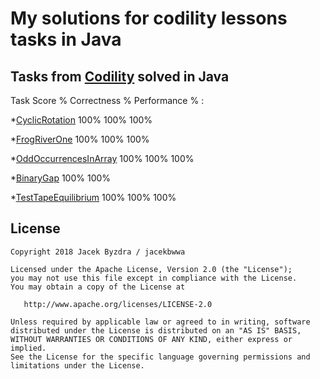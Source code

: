 

My solutions for codility lessons tasks in Java
===============================================




Tasks from [Codility](https://app.codility.com/programmers/lessons/) solved in Java
-----------------------------------------------------------------------------------

Task                    Score %   Correctness %   Performance % :
						  
*[CyclicRotation](https://app.codility.com/programmers/lessons/2-arrays/cyclic_rotation/)              100%            100%           100% 

*[FrogRiverOne](https://app.codility.com/programmers/lessons/4-counting_elements/frog_river_one/)                100%            100%           100% 

*[OddOccurrencesInArray](https://app.codility.com/programmers/lessons/2-arrays/odd_occurrences_in_array/)       100%            100%           100% 

*[BinaryGap](https://app.codility.com/programmers/lessons/1-iterations/binary_gap/)                   100%            100% 

*[TestTapeEquilibrium](https://app.codility.com/programmers/lessons/3-time_complexity/tape_equilibrium/)              100%            100%           100% 





License
--------

    Copyright 2018 Jacek Byzdra / jacekbwwa

    Licensed under the Apache License, Version 2.0 (the "License");
    you may not use this file except in compliance with the License.
    You may obtain a copy of the License at

       http://www.apache.org/licenses/LICENSE-2.0

    Unless required by applicable law or agreed to in writing, software
    distributed under the License is distributed on an "AS IS" BASIS,
    WITHOUT WARRANTIES OR CONDITIONS OF ANY KIND, either express or implied.
    See the License for the specific language governing permissions and
    limitations under the License.